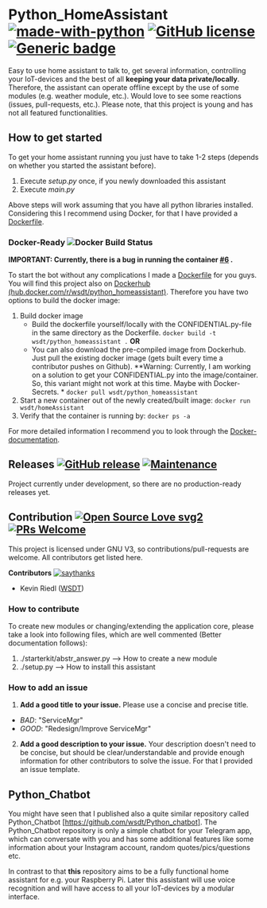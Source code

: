 # Python_HomeAssistant [![made-with-python](https://img.shields.io/badge/Made%20with-Python-1f425f.svg)](https://www.python.org/) [![GitHub license](https://img.shields.io/github/license/wsdt/Python_HomeAssistant.svg)](https://github.com/wsdt/Python_HomeAssistant/blob/master/LICENSE) [![Generic badge](https://img.shields.io/badge/Docker-Compatible-blue.svg)](https://www.docker.com/)

Easy to use home assistant to talk to, get several information, controlling your IoT-devices and the best of all **keeping your data private/locally**. Therefore, the assistant can operate offline except by the use of some modules (e.g. weather module, etc.). Would love to see some reactions (issues, pull-requests, etc.). Please note, that this project is young and has not all featured functionalities. 

## How to get started
To get your home assistant running you just have to take 1-2 steps (depends on whether you started the assistant before).
1. Execute *setup.py* once, if you newly downloaded this assistant
1. Execute *main.py*

Above steps will work assuming that you have all python libraries installed. Considering this I recommend using Docker, for that I have provided a [Dockerfile](https://github.com/wsdt/Python_HomeAssistant/blob/master/Dockerfile).

### Docker-Ready ![Docker Build Status](https://img.shields.io/docker/build/wsdt/python_homeassistant.svg)
**IMPORTANT: Currently, there is a bug in running the container [#6](https://github.com/wsdt/Python_HomeAssistant/issues/6) .**

To start the bot without any complications I made a [Dockerfile](https://github.com/wsdt/Python_HomeAssistant/blob/master/Dockerfile) for you guys. You will find this project also on [Dockerhub (hub.docker.com/r/wsdt/python_homeassistant)](https://hub.docker.com/r/wsdt/python_homeassistant). Therefore you have two options to build the docker image: 
1. Build docker image
   - Build the dockerfile yourself/locally with the CONFIDENTIAL.py-file in the same directory as the Dockerfile. 
     ``` docker build -t wsdt/python_homeassistant . ```
       **OR**
   - You can also download the pre-compiled image from Dockerhub. Just pull the existing docker image (gets built every time a   contributor pushes on Github). **Warning: Currently, I am working on a solution to get your CONFIDENTIAL.py into the image/container. So, this variant might not work at this time. Maybe with Docker-Secrets. *
     ``` docker pull wsdt/python_homeassistant ```
1. Start a new container out of the newly created/built image: 
``` docker run wsdt/homeAssistant ```
1. Verify that the container is running by: 
``` docker ps -a ```

For more detailed information I recommend you to look through the [Docker-documentation](https://docs.docker.com/). 

## Releases [![GitHub release](https://img.shields.io/github/release/wsdt/Python_HomeAssistant.svg)](https://GitHub.com/wsdt/Python_HomeAssistant/releases/) [![Maintenance](https://img.shields.io/badge/Maintained%3F-yes-green.svg)](https://GitHub.com/wsdt/Python_HomeAssistant/graphs/commit-activity)

Project currently under development, so there are no production-ready releases yet. 

## Contribution [![Open Source Love svg2](https://badges.frapsoft.com/os/v2/open-source.svg?v=103)](https://github.com/ellerbrock/open-source-badges/) [![PRs Welcome](https://img.shields.io/badge/PRs-welcome-brightgreen.svg?style=flat-square)](http://makeapullrequest.com)

This project is licensed under GNU V3, so contributions/pull-requests are welcome. All contributors get listed here.  

**Contributors** [![saythanks](https://img.shields.io/badge/say-thanks-ff69b4.svg)](https://saythanks.io/to/kennethreitz)
- Kevin Riedl ([WSDT](https://github.com/wsdt))

### How to contribute
To create new modules or changing/extending the application core, please take a look into following files, which are well commented (Better documentation follows):
1. ./starterkit/abstr_answer.py --> How to create a new module
1. ./setup.py --> How to install this assistant

### How to add an issue
1. **Add a good title to your issue.** Please use a concise and precise title. 
  * *BAD*: "ServiceMgr"
  * *GOOD*: "Redesign/Improve ServiceMgr"
2. **Add a good description to your issue.** Your description doesn't need to be concise, but should be clear/understandable and provide enough information for other contributors to solve the issue. For that I provided an issue template. 

## Python_Chatbot
You might have seen that I published also a quite similar repository called Python_Chatbot [https://github.com/wsdt/Python_chatbot]. The Python_Chatbot repository is only a simple chatbot for your Telegram app, which can conversate with you and has some additional features like some information about your Instagram account, random quotes/pics/questions etc. 

In contrast to that **this** repository aims to be a fully functional home assistant for e.g. your Raspberry Pi. Later this assistant will use voice recognition and will have access to all your IoT-devices by a modular interface. 
